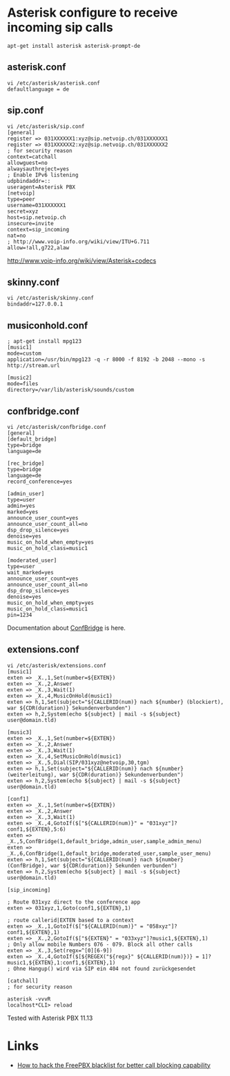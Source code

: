 # Asterisk configure to receive incoming sip calls

    apt-get install asterisk asterisk-prompt-de

## asterisk.conf

	vi /etc/asterisk/asterisk.conf
	defaultlanguage = de

## sip.conf

	vi /etc/asterisk/sip.conf
	[general]
	register => 031XXXXXX1:xyz@sip.netvoip.ch/031XXXXXX1
	register => 031XXXXXX2:xyz@sip.netvoip.ch/031XXXXXX2
	; for security reason
	context=catchall
	allowguest=no
	alwaysauthreject=yes
	; Enable IPv6 listening
	udpbindaddr=::
	useragent=Asterisk PBX
	[netvoip]
	type=peer
	username=031XXXXXX1
	secret=xyz
	host=sip.netvoip.ch
	insecure=invite
	context=sip_incoming
	nat=no
	; http://www.voip-info.org/wiki/view/ITU+G.711
	allow=!all,g722,alaw

<http://www.voip-info.org/wiki/view/Asterisk+codecs>

## skinny.conf

	vi /etc/asterisk/skinny.conf
	bindaddr=127.0.0.1

## musiconhold.conf

	; apt-get install mpg123
	[music1]
	mode=custom
	application=/usr/bin/mpg123 -q -r 8000 -f 8192 -b 2048 --mono -s http://stream.url

	[music2]
	mode=files
	directory=/var/lib/asterisk/sounds/custom

## confbridge.conf

	vi /etc/asterisk/confbridge.conf
	[general]
	[default_bridge]
	type=bridge
	language=de

	[rec_bridge]
	type=bridge
	language=de
	record_conference=yes

	[admin_user]
	type=user
	admin=yes
	marked=yes
	announce_user_count=yes
	announce_user_count_all=no
	dsp_drop_silence=yes
	denoise=yes
	music_on_hold_when_empty=yes
	music_on_hold_class=music1

	[moderated_user]
	type=user
	wait_marked=yes
	announce_user_count=yes
	announce_user_count_all=no
	dsp_drop_silence=yes
	denoise=yes
	music_on_hold_when_empty=yes
	music_on_hold_class=music1
	pin=1234

Documentation about [ConfBridge](https://wiki.asterisk.org/wiki/display/AST/ConfBridge) is here.

## extensions.conf

	vi /etc/asterisk/extensions.conf
	[music1]
	exten => _X.,1,Set(number=${EXTEN})
	exten => _X.,2,Answer
	exten => _X.,3,Wait(1)
	exten => _X.,4,MusicOnHold(music1)
	exten => h,1,Set(subject="${CALLERID(num)} nach ${number} (blockiert), war ${CDR(duration)} Sekundenverbunden")
	exten => h,2,System(echo ${subject} | mail -s ${subject} user@domain.tld)

	[music3]
	exten => _X.,1,Set(number=${EXTEN})
	exten => _X.,2,Answer
	exten => _X.,3,Wait(1)
	exten => _X.,4,SetMusicOnHold(music1)
	exten => _X.,5,Dial(SIP/031xyz@netvoip,30,tgm)
	exten => h,1,Set(subject="${CALLERID(num)} nach ${number} (weiterleitung), war ${CDR(duration)} Sekundenverbunden")
	exten => h,2,System(echo ${subject} | mail -s ${subject} user@domain.tld)

	[conf1]
	exten => _X.,1,Set(number=${EXTEN})
	exten => _X.,2,Answer
	exten => _X.,3,Wait(1)
	exten => _X.,4,GotoIf($["${CALLERID(num)}" = "031xyz"]?conf1,${EXTEN},5:6)
	exten => _X.,5,ConfBridge(1,default_bridge,admin_user,sample_admin_menu)
	exten => _X.,6,ConfBridge(1,default_bridge,moderated_user,sample_user_menu)
	exten => h,1,Set(subject="${CALLERID(num)} nach ${number} (ConfBridge), war ${CDR(duration)} Sekunden verbunden")
	exten => h,2,System(echo ${subject} | mail -s ${subject} user@domain.tld)

	[sip_incoming]

	; Route 031xyz direct to the conference app
	exten => 031xyz,1,Goto(conf1,${EXTEN},1)

	; route callerid|EXTEN based to a context
	exten => _X.,1,GotoIf($["${CALLERID(num)}" = "058xyz"]?conf1,${EXTEN},1)
	exten => _X.,2,GotoIf($["${EXTEN}" = "033xyz"]?music1,${EXTEN},1)
	; Only allow mobile Numbers 076 - 079. Block all other calls
	exten => _X.,3,Set(regx=^[0][6-9])
	exten => _X.,4,GotoIf($[${REGEX("${regx}" ${CALLERID(num)})} = 1]?music1,${EXTEN},1:conf1,${EXTEN},1)
	; Ohne Hangup() wird via SIP ein 404 not found zurückgesendet

	[catchall]
	; for security reason

	asterisk -vvvR
	localhost*CLI> reload

Tested with Asterisk PBX 11.13

# Links

* [How to hack the FreePBX blacklist for better call blocking capability ](http://tech.iprock.com/?p=10261)
